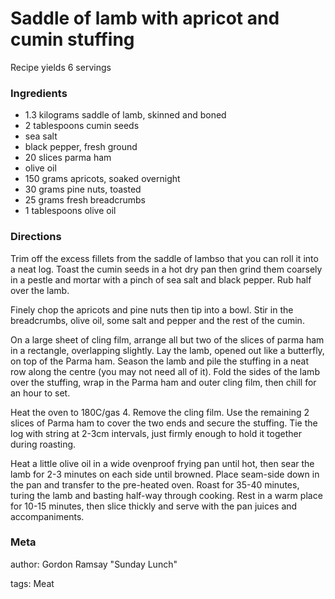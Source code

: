 # Saddle of lamb with apricot and cumin stuffing

Recipe yields 6 servings 

### Ingredients
 * 1.3 kilograms saddle of lamb, skinned and boned
 * 2 tablespoons cumin seeds
 * sea salt
 * black pepper, fresh ground
 * 20 slices parma ham
 * olive oil
 * 150 grams apricots, soaked overnight
 * 30 grams pine nuts, toasted
 * 25 grams fresh breadcrumbs
 * 1 tablespoons olive oil

### Directions

Trim off the excess fillets from the saddle of lambso that you can roll it into a neat log.  Toast the cumin seeds in a hot dry pan then grind them coarsely in a pestle and mortar with a pinch of sea salt and black pepper.  Rub half over the lamb.

Finely chop the apricots and pine nuts then tip into a bowl.  Stir in the breadcrumbs, olive oil, some salt and pepper and the rest of the cumin.

On a large sheet of cling film, arrange all but two of the slices of parma ham in a rectangle, overlapping slightly.  Lay the lamb, opened out like a butterfly, on top of the Parma ham.  Season the lamb and pile the stuffing in a neat row along the centre (you may not need all of it).  Fold the sides of the lamb over the stuffing, wrap in the Parma ham  and outer cling film, then chill for an hour to set.

Heat the oven to 180C/gas 4.  Remove the cling film.  Use the remaining 2 slices of Parma ham to cover the two ends and secure the stuffing.  Tie the log with string at 2-3cm intervals, just firmly enough to hold it together during roasting.

Heat a little olive oil in a wide ovenproof frying pan until hot, then sear the lamb for 2-3 minutes on each side until browned.  Place seam-side down in the pan and transfer to the pre-heated oven.  Roast for 35-40 minutes, turing the lamb and basting half-way through cooking.  Rest in a warm place for 10-15 minutes, then slice thickly and serve with the pan juices and accompaniments.

### Meta
author: Gordon Ramsay "Sunday Lunch"

tags: Meat

